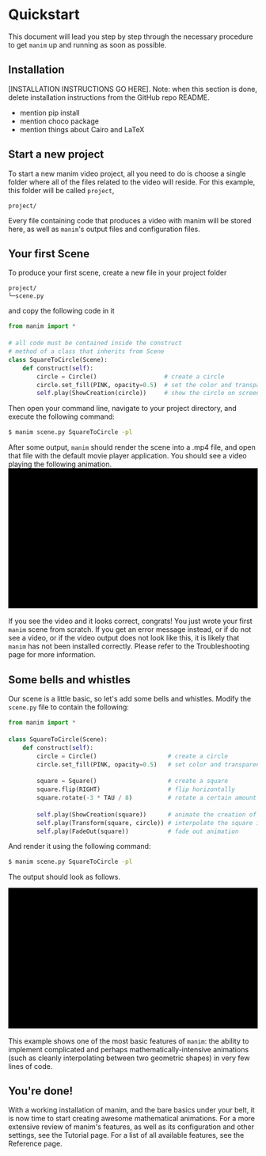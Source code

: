 # Quickstart


This document will lead you step by step through the necessary procedure to get
`manim` up and running as soon as possible.


## Installation

[INSTALLATION INSTRUCTIONS GO HERE]. Note: when this section is done, delete
installation instructions from the GitHub repo README.

+ mention pip install
+ mention choco package
+ mention things about Cairo and LaTeX


## Start a new project

To start a new manim video project, all you need to do is choose a single
folder where all of the files related to the video will reside.  For this
example, this folder will be called `project`,

```
project/
```

Every file containing code that produces a video with manim will be stored
here, as well as `manim`'s output files and configuration files.


## Your first Scene

To produce your first scene, create a new file in your project folder

```
project/
└─scene.py
```

and copy the following code in it

```python
from manim import *

# all code must be contained inside the construct
# method of a class that inherits from Scene
class SquareToCircle(Scene):
    def construct(self):
        circle = Circle()                   # create a circle
        circle.set_fill(PINK, opacity=0.5)  # set the color and transparency
        self.play(ShowCreation(circle))     # show the circle on screen
```

Then open your command line, navigate to your project directory, and execute
the following command:

```bash
$ manim scene.py SquareToCircle -pl
```

After some output, `manim` should render the scene into a .mp4 file, and open
that file with the default movie player application.  You should see a video
playing the following animation.
![first scene output](../_static/quickstart/first_scene.gif)

If you see the video and it looks correct, congrats! You just wrote your first
`manim` scene from scratch.  If you get an error message instead, or if do not
see a video, or if the video output does not look like this, it is likely that
`manim` has not been installed correctly. Please refer to the Troubleshooting
page for more information.

## Some bells and whistles

Our scene is a little basic, so let's add some bells and whistles.  Modify the
`scene.py` file to contain the following:

```python
from manim import *

class SquareToCircle(Scene):
    def construct(self):
        circle = Circle()                    # create a circle
        circle.set_fill(PINK, opacity=0.5)   # set color and transparency

        square = Square()                    # create a square
        square.flip(RIGHT)                   # flip horizontally
        square.rotate(-3 * TAU / 8)          # rotate a certain amount

        self.play(ShowCreation(square))      # animate the creation of the square
        self.play(Transform(square, circle)) # interpolate the square into the circle
        self.play(FadeOut(square))           # fade out animation
```

And render it using the following command:

```bash
$ manim scene.py SquareToCircle -pl
```

The output should look as follows.

![second scene output](../_static/quickstart/second_scene.gif)

This example shows one of the most basic features of `manim`: the ability to
implement complicated and perhaps mathematically-intensive animations (such as
cleanly interpolating between two geometric shapes) in very few lines of code.


## You're done!

With a working installation of manim, and the bare basics under your belt, it
is now time to start creating awesome mathematical animations.  For a more
extensive review of manim's features, as well as its configuration and other
settings, see the Tutorial page.  For a list of all available features, see the
Reference page.
